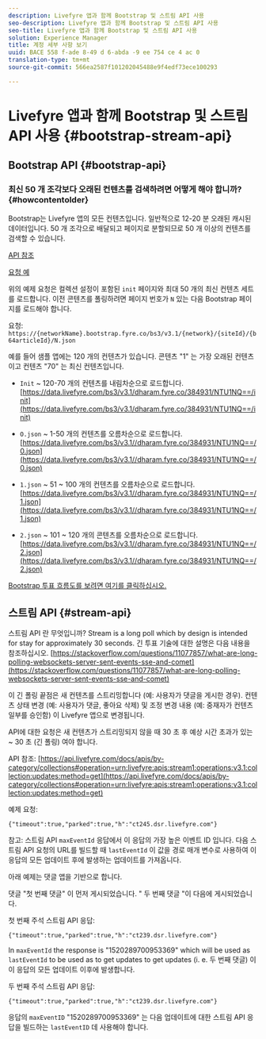 ```yaml
---
description: Livefyre 앱과 함께 Bootstrap 및 스트림 API 사용
seo-description: Livefyre 앱과 함께 Bootstrap 및 스트림 API 사용
seo-title: Livefyre 앱과 함께 Bootstrap 및 스트림 API 사용
solution: Experience Manager
title: 계정 세부 사항 보기
uuid: BACE 558 f-ade 8-49 d 6-abda -9 ee 754 ce 4 ac 0
translation-type: tm+mt
source-git-commit: 566ea2587f101202045488e9f4edf73ece100293

---
```



# Livefyre 앱과 함께 Bootstrap 및 스트림 API 사용 {#bootstrap-stream-api}

## Bootstrap API {#bootstrap-api}

### 최신 50 개 조각보다 오래된 컨텐츠를 검색하려면 어떻게 해야 합니까? {#howcontentolder}

Bootstrap는 Livefyre 앱의 모든 컨텐츠입니다. 일반적으로 12-20 분 오래된 캐시된 데이터입니다. 50 개 조각으로 배달되고 페이지로 분할되므로 50 개 이상의 컨텐츠를 검색할 수 있습니다.

[API 참조](https://api.livefyre.com/docs/apis/by-category/collections#operation=urn:livefyre:apis:bootstrap:operations:bs3:v3.1:network:site:article:init:method=get)

[요청 예](https://data.livefyre.com/bs3/v3.1/dharam.fyre.co/384931/NTU1NQ==/init)

위의 예제 요청은 컬렉션 설정이 포함된 `init` 페이지와 최대 50 개의 최신 컨텐츠 세트를 로드합니다. 이전 콘텐츠를 폴링하려면 페이지 번호가 `N` 있는 다음 Bootstrap 페이지를 로드해야 합니다.

요청: `https://{networkName}.bootstrap.fyre.co/bs3/v3.1/{network}/{siteId}/{b64articleId}/N.json`

예를 들어 샘플 앱에는 120 개의 컨텐츠가 있습니다. 콘텐츠 "1" 는 가장 오래된 컨텐츠이고 컨텐츠 "70" 는 최신 컨텐츠입니다.

* `Init` ~ 120-70 개의 컨텐츠를 내림차순으로 로드합니다. [https://data.livefyre.com/bs3/v3.1/dharam.fyre.co/384931/NTU1NQ==/init](https://data.livefyre.com/bs3/v3.1/dharam.fyre.co/384931/NTU1NQ==/init)

* `O.json` ~ 1-50 개의 컨텐츠를 오름차순으로 로드합니다. [https://data.livefyre.com/bs3/v3.1//dharam.fyre.co/384931/NTU1NQ==/0.json](https://data.livefyre.com/bs3/v3.1//dharam.fyre.co/384931/NTU1NQ==/0.json)

* `1.json` ~ 51 ~ 100 개의 컨텐츠를 오름차순으로 로드합니다. [https://data.livefyre.com/bs3/v3.1//dharam.fyre.co/384931/NTU1NQ==/1.json](https://data.livefyre.com/bs3/v3.1//dharam.fyre.co/384931/NTU1NQ==/1.json)

* `2.json` ~ 101 ~ 120 개의 콘텐츠를 오름차순으로 로드합니다.[https://data.livefyre.com/bs3/v3.1//dharam.fyre.co/384931/NTU1NQ==/2.json](https://data.livefyre.com/bs3/v3.1//dharam.fyre.co/384931/NTU1NQ==/2.json)

[Bootstrap 투표 흐름도를 보려면 여기를 클릭하십시오.](https://marketing-resource-help.s3.amazonaws.com/resources/help/en_US/livefyre/bootstrap-poll-flowchart.pdf)

## 스트림 API {#stream-api}

스트림 API 란 무엇입니까?
Stream is a long poll which by design is intended for stay for approximately 30 seconds. 긴 투표 기술에 대한 설명은 다음 내용을 참조하십시오. [https://stackoverflow.com/questions/11077857/what-are-long-polling-websockets-server-sent-events-sse-and-comet](https://stackoverflow.com/questions/11077857/what-are-long-polling-websockets-server-sent-events-sse-and-comet)

이 긴 폴링 끝점은 새 컨텐츠를 스트리밍합니다 (예: 사용자가 댓글을 게시한 경우). 컨텐츠 상태 변경 (예: 사용자가 댓글, 좋아요 삭제) 및 조정 변경 내용 (예: 중재자가 컨텐츠 일부를 승인함) 이 Livefyre 앱으로 변경됩니다.

API에 대한 요청은 새 컨텐츠가 스트리밍되지 않을 때 30 초 후 예상 시간 초과가 있는 ~ 30 초 (긴 폴링) 여야 합니다.

API 참조: [https://api.livefyre.com/docs/apis/by-category/collections#operation=urn:livefyre:apis:stream1:operations:v3.1:collection:updates:method=get](https://api.livefyre.com/docs/apis/by-category/collections#operation=urn:livefyre:apis:stream1:operations:v3.1:collection:updates:method=get)

예제 요청:

`{"timeout":true,"parked":true,"h":"ct245.dsr.livefyre.com"}`

참고: 스트림 API `maxEventId` 응답에서 이 응답의 가장 높은 이벤트 ID 입니다. 다음 스트림 API 요청의 URL를 빌드할 때 `lastEventId` 이 값을 경로 매개 변수로 사용하여 이 응답의 모든 업데이트 후에 발생하는 업데이트를 가져옵니다.

아래 예제는 댓글 앱을 기반으로 합니다.

댓글 "첫 번째 댓글" 이 먼저 게시되었습니다. " 두 번째 댓글 "이 다음에 게시되었습니다.

첫 번째 주석 스트림 API 응답:

`{"timeout":true,"parked":true,"h":"ct239.dsr.livefyre.com"}`

In `maxEventId` the response is "1520289700953369" which will be used as `lastEventId` to be used as to get updates to get updates (i. e. 두 번째 댓글) 이 이 응답의 모든 업데이트 이후에 발생합니다.

두 번째 주석 스트림 API 응답:

`{"timeout":true,"parked":true,"h":"ct239.dsr.livefyre.com"}`

응답의 `maxEventID` "1520289700953369" 는 다음 업데이트에 대한 스트림 API 응답을 빌드하는 `lastEventID` 데 사용해야 합니다.